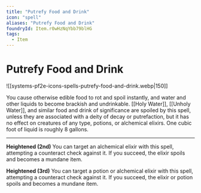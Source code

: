 ```yaml
---
title: "Putrefy Food and Drink"
icon: "spell"
aliases: "Putrefy Food and Drink"
foundryId: Item.r0wHzNqYbb79blHG
tags:
  - Item
---
```


# Putrefy Food and Drink
![[systems-pf2e-icons-spells-putrefy-food-and-drink.webp|150]]

You cause otherwise edible food to rot and spoil instantly, and water and other liquids to become brackish and undrinkable. [[Holy Water]], [[Unholy Water]], and similar food and drink of significance are spoiled by this spell, unless they are associated with a deity of decay or putrefaction, but it has no effect on creatures of any type, potions, or alchemical elixirs. One cubic foot of liquid is roughly 8 gallons.

* * *

**Heightened (2nd)** You can target an alchemical elixir with this spell, attempting a counteract check against it. If you succeed, the elixir spoils and becomes a mundane item.

**Heightened (3rd)** You can target a potion or alchemical elixir with this spell, attempting a counteract check against it. If you succeed, the elixir or potion spoils and becomes a mundane item.
